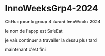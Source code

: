 # InnoWeeksGrp4-2024
GitHub pour le group 4 durant InnoWeeks 2024

le nom de l'appp est SafeEat



je vais continuer a travailler la dessu plus tard



maintenant c'est fini

